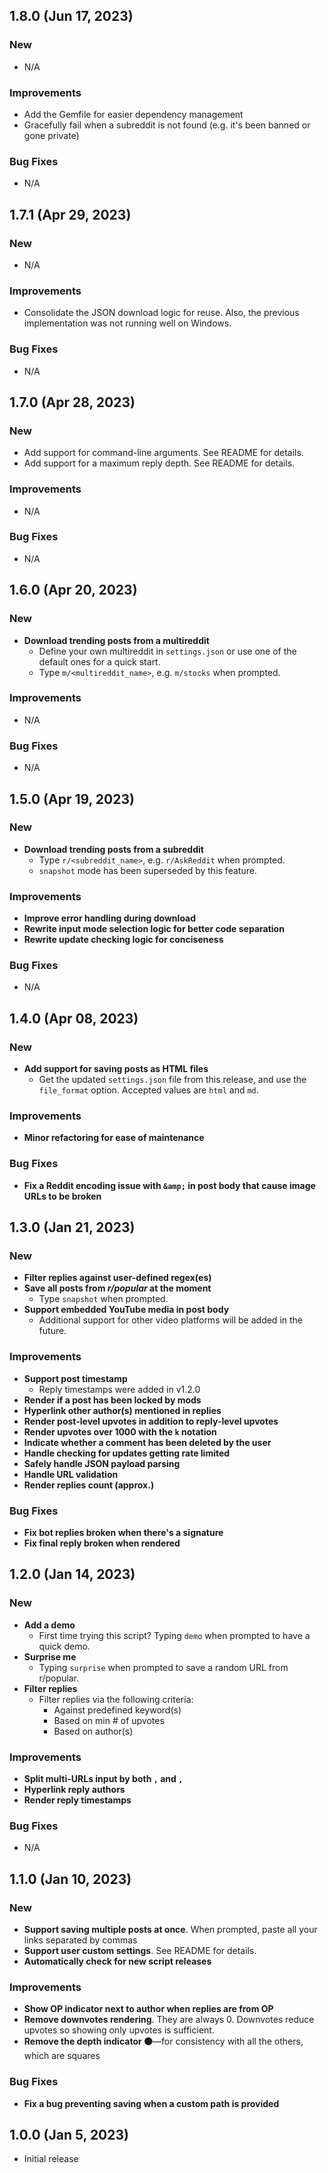 ## 1.8.0 (Jun 17, 2023)
### New
* N/A
### Improvements
* Add the Gemfile for easier dependency management
* Gracefully fail when a subreddit is not found (e.g. it's been banned or gone private)
### Bug Fixes
* N/A

## 1.7.1 (Apr 29, 2023)
### New
* N/A
### Improvements
* Consolidate the JSON download logic for reuse. Also, the previous implementation was not running well on Windows.
### Bug Fixes
* N/A

## 1.7.0 (Apr 28, 2023)
### New
* Add support for command-line arguments. See README for details.
* Add support for a maximum reply depth. See README for details.
### Improvements
* N/A
### Bug Fixes
* N/A

## 1.6.0 (Apr 20, 2023)
### New
* **Download trending posts from a multireddit**
    * Define your own multireddit in `settings.json` or use one of the default ones for a quick start.
    * Type `m/<multireddit_name>`, e.g. `m/stocks` when prompted.
### Improvements
* N/A
### Bug Fixes
* N/A

## 1.5.0 (Apr 19, 2023)
### New
* **Download trending posts from a subreddit**
    * Type `r/<subreddit_name>`, e.g. `r/AskReddit` when prompted.
    * `snapshot` mode has been superseded by this feature.
### Improvements
* **Improve error handling during download**
* **Rewrite input mode selection logic for better code separation**
* **Rewrite update checking logic for conciseness**
### Bug Fixes
* N/A

## 1.4.0 (Apr 08, 2023)
### New
* **Add support for saving posts as HTML files**
    * Get the updated `settings.json` file from this release, and use the `file_format` option. Accepted values are `html` and `md`.
### Improvements
* **Minor refactoring for ease of maintenance**
### Bug Fixes
* **Fix a Reddit encoding issue with `&amp;` in post body that cause image URLs to be broken**

## 1.3.0 (Jan 21, 2023)
### New
* **Filter replies against user-defined regex(es)**
* **Save all posts from *r/popular* at the moment**
	* Type `snapshot` when prompted.
* **Support embedded YouTube media in post body**
    * Additional support for other video platforms will be added in the future.
### Improvements
* **Support post timestamp**
	* Reply timestamps were added in v1.2.0
* **Render if a post has been locked by mods**
* **Hyperlink other author(s) mentioned in replies**
* **Render post-level upvotes in addition to reply-level upvotes**
* **Render upvotes over 1000 with the `k` notation**
* **Indicate whether a comment has been deleted by the user**
* **Handle checking for updates getting rate limited**
* **Safely handle JSON payload parsing**
* **Handle URL validation**
* **Render replies count (approx.)**
### Bug Fixes
* **Fix bot replies broken when there's a signature**
* **Fix final reply broken when rendered**

## 1.2.0 (Jan 14, 2023)
### New
* **Add a demo**
    * First time trying this script? Typing `demo` when prompted to have a quick demo.
* **Surprise me**
    * Typing `surprise` when prompted to save a random URL from r/popular.
* **Filter replies**
    * Filter replies via the following criteria:
      * Against predefined keyword(s)
      * Based on min # of upvotes
      * Based on author(s)
### Improvements
* **Split multi-URLs input by both `,` and `, `**
* **Hyperlink reply authors**
* **Render reply timestamps**
### Bug Fixes
* N/A

## 1.1.0 (Jan 10, 2023)
### New
* **Support saving multiple posts at once**. When prompted, paste all your links separated by commas
* **Support user custom settings**. See README for details.
* **Automatically check for new script releases**
### Improvements
* **Show OP indicator next to author when replies are from OP**
* **Remove downvotes rendering**. They are always 0. Downvotes reduce upvotes so showing only upvotes is sufficient.
* **Remove the depth indicator 🟤**—for consistency with all the others, which are squares
### Bug Fixes
* **Fix a bug preventing saving when a custom path is provided**

## 1.0.0 (Jan 5, 2023)
* Initial release
